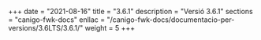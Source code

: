 +++
date        = "2021-08-16"
title       = "3.6.1"
description = "Versió 3.6.1"
sections    = "canigo-fwk-docs"
enllac		= "/canigo-fwk-docs/documentacio-per-versions/3.6LTS/3.6.1/"
weight		= 5
+++
